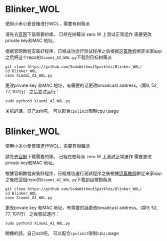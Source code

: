 # Blinker_WOL
使用小米小爱音箱进行WOL，需要有树莓派

请先去[官网](https://diandeng.tech/doc/getting-start-rpi-wifi)下载需要的库。
已经在树莓派 zero W 上测试正常运作
需要更改private key和MAC 地址。

根据官网教程安装好程序，已经成功运行测试程序之后根据[这篇教程](https://diandeng.tech/doc/xiaoai)绑定米家app
之后把这个repo的`Xiaomi_AI_WOL.py`下载到目标树莓派

```
git clone https://github.com/SodaWithoutSparkles/Blinker_WOL/
cd Blinker_WOL
nano Xiaomi_AI_WOL.py
```
更改private key 和MAC 地址，有需要的话更改broadcast address。(第9, 52, 77, 107行）
之后尝试运行：
```
sudo python3 Xiaomi_AI_WOL.py
```
关机的话，自己ssh吧。
可以配合`cpulimit`限制cpu usage
# Blinker_WOL
使用小米小愛音箱進行WOL，需要有樹莓派

請先去[官網](https://diandeng.tech/doc/getting-start-rpi-wifi)下載需要的庫。
已經在樹莓派 zero W 上測試正常運作
需要更改private key和MAC 地址。

根據官網教程安裝好程序，已經成功運行測試程序之後根據[這篇教程](https://diandeng.tech/doc/xiaoai)綁定米家app
之後把這個repo的`Xiaomi_AI_WOL.py`下載到目標樹莓派

```
git clone https://github.com/SodaWithoutSparkles/Blinker_WOL/
cd Blinker_WOL
nano Xiaomi_AI_WOL.py
```
更改private key 和MAC 地址，有需要的話更改broadcast address。(第9, 52, 77, 107行）
之後嘗試運行：
```
sudo python3 Xiaomi_AI_WOL.py
```
關機的話，自己ssh吧。
可以配合`cpulimit`限制cpu usage

